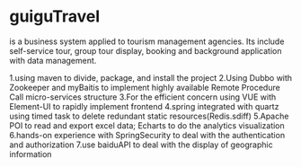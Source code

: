 # guiguTravel 


is a business system applied to tourism management agencies. Its include self-service tour, group tour display, booking and background application with data management.

1.using maven to divide, package, and install the project
2.Using Dubbo with Zookeeper and myBaitis to implement highly available Remote Procedure Call micro-services  structure
3.For the efficient concern using VUE with Element-UI to rapidly implement frontend
4.spring integrated with quartz using timed task to delete redundant static resources(Redis.sdiff)
5.Apache POI to read and export excel data; Echarts to do the analytics visualization 
6.hands-on experience with SpringSecurity to deal with the authentication and authorization
7.use baiduAPI to deal with the display of geographic information
